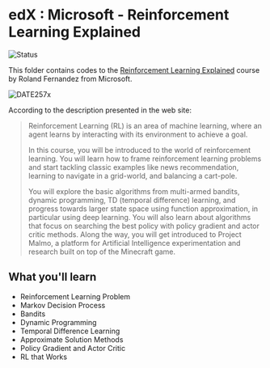 # edX : Microsoft - Reinforcement Learning Explained

<img alt="Status" src="https://cdn.rawgit.com/rogergranada/MOOCs/master/_utils/inprogress.svg">

This folder contains codes to the [Reinforcement Learning Explained](https://www.edx.org/course/reinforcement-learning-explained-3) course by Roland Fernandez from Microsoft. 

![DATE257x](https://prod-discovery.edx-cdn.org/media/course/image/7834bb22-b80e-4948-8845-2302e4378bea-1108ee442ef3.small.jpg)

According to the description presented in the web site:

> Reinforcement Learning (RL) is an area of machine learning, where an agent learns by interacting with its environment to achieve a goal. 
> 
> In this course, you will be introduced to the world of  reinforcement learning. You will learn how to frame reinforcement learning problems and start tackling classic examples like news recommendation, learning to navigate in a grid-world, and balancing a cart-pole.
> 
> You will explore the basic algorithms from multi-armed bandits, dynamic programming, TD (temporal difference) learning, and progress towards larger state space using function approximation, in particular using deep learning. You will also learn about algorithms that focus on searching the best policy with policy gradient and actor critic methods. Along the way, you will get introduced to Project Malmo, a platform for Artificial Intelligence experimentation and research built on top of the Minecraft game.

## What you'll learn
- Reinforcement Learning Problem
- Markov Decision Process
- Bandits
- Dynamic Programming
- Temporal Difference Learning
- Approximate Solution Methods
- Policy Gradient and Actor Critic
- RL that Works
